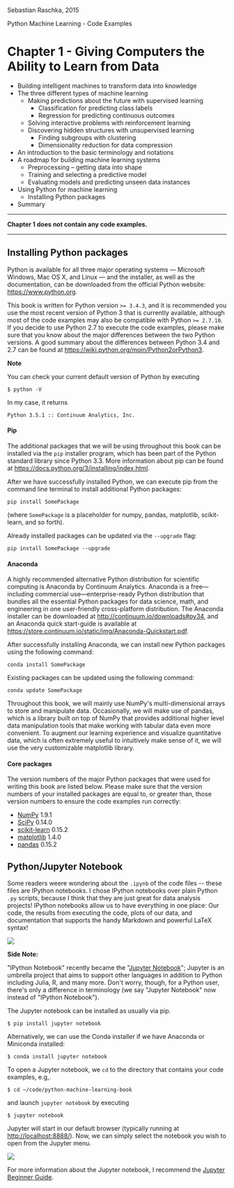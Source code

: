 Sebastian Raschka, 2015

Python Machine Learning - Code Examples


#  Chapter 1 - Giving Computers the Ability to Learn from Data

- Building intelligent machines to transform data into knowledge
- The three different types of machine learning
  - Making predictions about the future with supervised learning
    - Classification for predicting class labels
    - Regression for predicting continuous outcomes
  - Solving interactive problems with reinforcement learning
  - Discovering hidden structures with unsupervised learning
    - Finding subgroups with clustering
    - Dimensionality reduction for data compression
- An introduction to the basic terminology and notations
- A roadmap for building machine learning systems
  - Preprocessing – getting data into shape
  - Training and selecting a predictive model
  - Evaluating models and predicting unseen data instances
- Using Python for machine learning
  - Installing Python packages
- Summary



---

**Chapter 1 does not contain any code examples.**

---

## Installing Python packages

Python is available for all three major operating systems — Microsoft Windows, Mac OS X, and Linux — and the installer, as well as the documentation, can be downloaded from the official Python website: https://www.python.org.

This book is written for Python version `>= 3.4.3`, and it is recommended
you use the most recent version of Python 3 that is currently available,
although most of the code examples may also be compatible with Python `>= 2.7.10`. If you decide to use Python 2.7 to execute the code examples, please make sure that you know about the major differences between the two Python versions. A good summary about the differences between Python 3.4 and 2.7 can be found at https://wiki.python.org/moin/Python2orPython3.

**Note**

You can check your current default version of Python by executing

    $ python -V

In my case, it returns

    Python 3.5.1 :: Continuum Analytics, Inc.


#### Pip

The additional packages that we will be using throughout this book can be installed via the `pip` installer program, which has been part of the Python standard library since Python 3.3. More information about pip can be found at https://docs.python.org/3/installing/index.html.

After we have successfully installed Python, we can execute pip from the command line terminal to install additional Python packages:

    pip install SomePackage


(where `SomePackage` is a placeholder for numpy, pandas, matplotlib, scikit-learn, and so forth).

Already installed packages can be updated via the `--upgrade` flag:

    pip install SomePackage --upgrade


#### Anaconda

A highly recommended alternative Python distribution for scientific computing
is Anaconda by Continuum Analytics. Anaconda is a free—including commercial use—enterprise-ready Python distribution that bundles all the essential Python packages for data science, math, and engineering in one user-friendly cross-platform distribution. The Anaconda installer can be downloaded at http://continuum.io/downloads#py34, and an Anaconda quick start-guide is available at https://store.continuum.io/static/img/Anaconda-Quickstart.pdf.

After successfully installing Anaconda, we can install new Python packages using the following command:

    conda install SomePackage

Existing packages can be updated using the following command:

    conda update SomePackage

Throughout this book, we will mainly use NumPy's multi-dimensional arrays to store and manipulate data. Occasionally, we will make use of pandas, which is a library built on top of NumPy that provides additional higher level data manipulation tools that make working with tabular data even more convenient. To augment our learning experience and visualize quantitative data, which is often extremely useful to intuitively make sense of it, we will use the very customizable matplotlib library.

#### Core packages

The version numbers of the major Python packages that were used for writing this book are listed below. Please make sure that the version numbers of your installed packages are equal to, or greater than, those version numbers to ensure the code examples run correctly:

- [NumPy](http://www.numpy.org) 1.9.1
- [SciPy](http://www.scipy.org) 0.14.0
- [scikit-learn](http://scikit-learn.org/stable/) 0.15.2
- [matplotlib](http://matplotlib.org) 1.4.0
- [pandas](http://pandas.pydata.org) 0.15.2

## Python/Jupyter Notebook

Some readers weere wondering about the `.ipynb` of the code files -- these files are IPython notebooks. I chose IPython notebooks over plain Python `.py` scripts, because I think that they are just great for data analysis projects! IPython notebooks allow us to have everything in one place: Our code, the results from executing the code, plots of our data, and documentation that supports the handy Markdown and powerful LaTeX syntax!

![](./images/ipynb_ex1.png)

**Side Note:**  

"IPython Notebook" recently became the "[Jupyter Notebook](<http://jupyter.org>)"; Jupyter is an umbrella project that aims to support other languages in addition to Python including Julia, R, and many more. Don't worry, though, for a Python user, there's only a difference in terminology (we say "Jupyter Notebook" now instead of "IPython Notebook").

The Jupyter notebook can be installed as usually via pip.

    $ pip install jupyter notebook

Alternatively, we can use the Conda installer if we have Anaconda or Miniconda installed:

    $ conda install jupyter notebook

To open a Jupyter notebook, we `cd` to the directory that contains your code examples, e.g,.

    $ cd ~/code/python-machine-learning-book

and launch `jupyter notebook` by executing

    $ jupyter notebook

Jupyter will start in our default browser (typically running at [http://localhost:8888/](http://localhost:8888/)). Now, we can simply select the notebook you wish to open from the Jupyter menu.

![](./images/ipynb_ex2.png)

For more information about the Jupyter notebook, I recommend the [Jupyter Beginner Guide](http://jupyter-notebook-beginner-guide.readthedocs.org/en/latest/what_is_jupyter.html).
